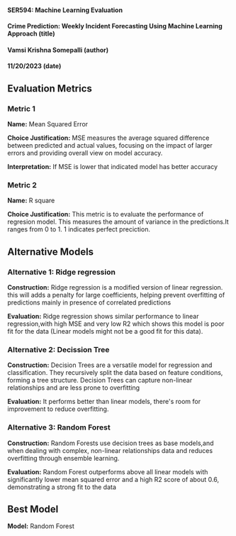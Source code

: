 #### SER594: Machine Learning Evaluation
#### Crime Prediction: Weekly Incident Forecasting Using Machine Learning Approach (title)
#### Vamsi Krishna Somepalli (author)
#### 11/20/2023 (date)

## Evaluation Metrics
### Metric 1
**Name:** Mean Squared Error

**Choice Justification:** MSE measures the average squared difference between predicted and actual values, focusing on the impact of larger errors and providing overall view on model accuracy.

**Interpretation:** If MSE is lower that indicated model has better accuracy

### Metric 2
**Name:** R square

**Choice Justification:** This metric is to evaluate the performance of regresion model. This measures the amount of variance in the predictions.It ranges from 0 to 1. 1 indicates perfect preciction.


## Alternative Models
### Alternative 1: Ridge regression
**Construction:** Ridge regression is a modified version of linear regression. this will adds a penalty for large coefficients, helping prevent overfitting of predictions mainly in presence of correlated predictions

**Evaluation:** Ridge regression shows similar performance to linear regression,with high MSE and very low R2 which shows this model is poor fit for the data (Linear models might not be a good fit for this data).

### Alternative 2: Decission Tree
**Construction:** Decision Trees are a versatile model for regression and classification. They recursively split the data based on feature conditions, forming a tree structure. Decision Trees can capture non-linear relationships and are less prone to overfitting

**Evaluation:** It performs better than linear models, there's room for improvement to reduce overfitting.

### Alternative 3: Random Forest
**Construction:** Random Forests use decision trees as base models,and when dealing with complex, non-linear relationships data and reduces overfitting through ensemble learning.

**Evaluation:** Random Forest outperforms above all linear models with significantly lower mean squared error and a high R2 score of about 0.6, demonstrating a strong fit to the data


## Best Model

**Model:** Random Forest